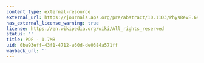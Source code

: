 ```yaml
---
content_type: external-resource
external_url: https://journals.aps.org/pre/abstract/10.1103/PhysRevE.69.026113
has_external_license_warning: true
license: https://en.wikipedia.org/wiki/All_rights_reserved
status: ''
title: PDF - 1.7MB
uid: 0ba93eff-43f1-4712-a60d-de0384a571ff
wayback_url: ''
---
```

